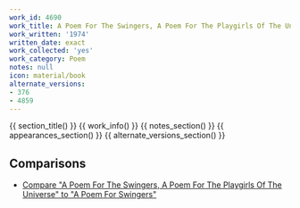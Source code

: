 ```yaml
---
work_id: 4690
work_title: A Poem For The Swingers, A Poem For The Playgirls Of The Universe
work_written: '1974'
written_date: exact
work_collected: 'yes'
work_category: Poem
notes: null
icon: material/book
alternate_versions:
- 376
- 4859
---
```


{{ section_title() }}
{{ work_info() }}
{{ notes_section() }}
{{ appearances_section() }}
{{ alternate_versions_section() }}
## Comparisons
- [Compare "A Poem For The Swingers, A Poem For The Playgirls Of The Universe" to "A Poem For Swingers"](https://bukowskiforum.com/threads/a-poem-for-the-swingers-a-poem-for-the-playgirls-of-the-universe.6182/)